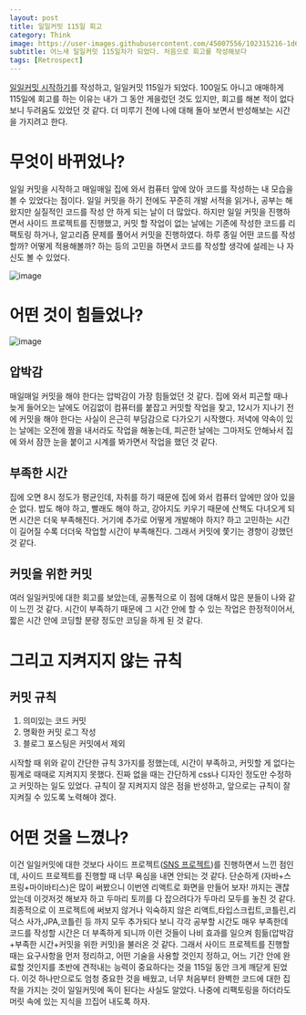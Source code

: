```yaml
---
layout: post
title: 일일커밋 115일 회고
category: Think
image: https://user-images.githubusercontent.com/45007556/102315216-1d6a4180-3fb7-11eb-83d6-57d45c1f4546.png
subtitle: 어느새 일일커밋 115일차가 되었다. 처음으로 회고를 작성해보다
tags: [Retrospect]
---
```


[일일커밋 시작하기](/일일커밋-시작하기)를 작성하고, 일일커밋 115일가 되었다. 100일도 아니고 애매하게 115일에 회고를 하는 이유는 내가 그 동안 게을렀던 것도 있지만, 회고를 해본 적이 없다보니 두려움도 있었던 것 같다. 더 미루기 전에 나에 대해 돌아 보면서 반성해보는 시간을 가지려고 한다.

# 무엇이 바뀌었나?

일일 커밋을 시작하고 매일매일 집에 와서 컴퓨터 앞에 앉아 코드를 작성하는 내 모습을 볼 수 있었다는 점이다. 일일 커밋을 하기 전에도 꾸준히 개발 서적을 읽거나, 공부는 해왔지만 실질적인 코드를 작성 안 하게 되는 날이 더 많았다. 하지만 일일 커밋을 진행하면서 사이드 프로젝트를 진행했고, 커밋 할 작업이 없는 날에는 기존에 작성한 코드를 리팩토링 하거나, 알고리즘 문제를 풀어서 커밋을 진행하였다. 하루 종일 어떤 코드를 작성할까? 어떻게 적용해볼까? 하는 등의 고민을 하면서 코드를 작성할 생각에 설레는 나 자신도 볼 수 있었다.

![image](https://user-images.githubusercontent.com/45007556/102243148-2f5bce00-3f3e-11eb-8b82-30d93ed791d7.png)

# 어떤 것이 힘들었나?

![image](https://user-images.githubusercontent.com/45007556/102315321-4ab6ef80-3fb7-11eb-93b0-f8a7b17235ca.png)

## 압박감

매일매일 커밋을 해야 한다는 압박감이 가장 힘들었던 것 같다. 집에 와서 피곤할 때나 늦게 들어오는 날에도 어김없이 컴퓨터를 붙잡고 커밋할 작업을 찾고, 12시가 지나기 전에 커밋을 해야 한다는 사실이 은근히 부담감으로 다가오기 시작했다. 저녁에 약속이 있는 날에는 오전에 짬을 내서라도 작업을 해놓는데, 피곤한 날에는 그마저도 안해놔서 집에 와서 잠깐 눈을 붙이고 시계를 봐가면서 작업을 했던 것 같다.

## 부족한 시간

집에 오면 8시 정도가 평균인데, 자취를 하기 때문에 집에 와서 컴퓨터 앞에만 앉아 있을 순 없다. 밥도 해야 하고, 빨래도 해야 하고, 강아지도 키우기 때문에 산책도 다녀오게 되면 시간은 더욱 부족해진다. 거기에 추가로 어떻게 개발해야 하지? 하고 고민하는 시간이 길어질 수록 더더욱 작업할 시간이 부족해진다. 그래서 커밋에 쫓기는 경향이 강했던 것 같다.

## 커밋을 위한 커밋

여러 일일커밋에 대한 회고를 보았는데, 공통적으로 이 점에 대해서 많은 분들이 나와 같이 느낀 것 같다. 시간이 부족하기 때문에 그 시간 안에 할 수 있는 작업은 한정적이어서, 짧은 시간 안에 코딩할 분량 정도만 코딩을 하게 된 것 같다.

# 그리고 지켜지지 않는 규칙

## 커밋 규칙

1. 의미있는 코드 커밋
2. 명확한 커밋 로그 작성
3. 블로그 포스팅은 커밋에서 제외

시작할 때 위와 같이 간단한 규칙 3가지를 정했는데, 시간이 부족하고, 커밋할 게 없다는 핑계로 때때로 지켜지지 못했다. 진짜 없을 때는 간단하게 css나 디자인 정도만 수정하고 커밋하는 일도 있었다. 규칙이 잘 지켜지지 않은 점을 반성하고, 앞으로는 규칙이 잘 지켜질 수 있도록 노력해야 겠다.

# 어떤 것을 느꼈나?

이건 일일커밋에 대한 것보다 사이드 프로젝트([SNS 프로젝트](https://github.com/gunkim0318/springboot-kotlin-react-sns))를 진행하면서 느낀 점인데, 사이드 프로젝트를 진행할 때 너무 욕심을 내면 안되는 것 같다. 단순하게 (자바+스프링+마이바티스)은 많이 써봤으니 이번엔 리액트로 화면을 만들어 보자! 까지는 괜찮았는데 이것저것 해보자 하고 두마리 토끼를 다 잡으려다가 두마리 모두를 놓친 것 같다. 최종적으로 이 프로젝트에 써보지 않거나 익숙하지 않은 리액트,타입스크립트,코틀린,리덕스 사가,JPA,코틀린 등 까지 모두 추가되다 보니 각각 공부할 시간도 매우 부족한데 코드를 작성할 시간은 더 부족하게 되니까 이런 것들이 나비 효과를 일으켜 힘듦(압박감+부족한 시간+커밋을 위한 커밋)을 불러온 것 같다. 그래서 사이드 프로젝트를 진행할 때는 요구사항을 먼저 정리하고, 어떤 기술을 사용할 것인지 정하고, 어느 기간 안에 완료할 것인지를 초반에 견적내는 능력이 중요하다는 것을 115일 동안 크게 깨닫게 된었다. 이것 하나만으로도 엄청 중요한 것을 배웠고, 너무 처음부터 완벽한 코드에 대한 집착을 가지는 것이 일일커밋에 독이 된다는 사실도 알았다. 나중에 리팩토링을 하더라도 머릿 속에 있는 지식을 끄집어 내도록 하자.
